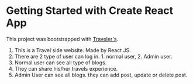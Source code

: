 # Getting Started with Create React App

This project was bootstrapped with [Traveler's](https://travelers-12238.web.app/).

1. This is a Travel side website. Made by React JS.
2. There are 2 type of user can log in. 1. normal user, 2. Admin user.
3. Normal user can see all type of blogs.
4. They can share his/her travels experience.
5. Admin User can see all blogs. they can add post, update or delete post.
